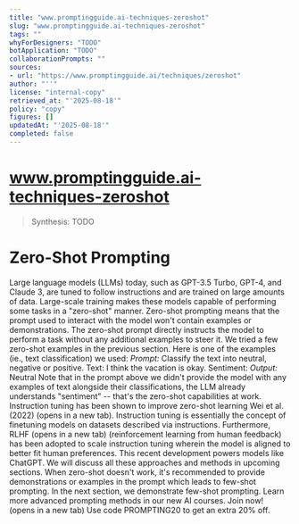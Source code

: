 ```yaml
---
title: "www.promptingguide.ai-techniques-zeroshot"
slug: "www.promptingguide.ai-techniques-zeroshot"
tags: ""
whyForDesigners: "TODO"
botApplication: "TODO"
collaborationPrompts: ""
sources:
- url: "https://www.promptingguide.ai/techniques/zeroshot"
author: "''"
license: "internal-copy"
retrieved_at: "'2025-08-18'"
policy: "copy"
figures: []
updatedAt: "'2025-08-18'"
completed: false
---
```


# www.promptingguide.ai-techniques-zeroshot

> Synthesis: TODO

# Zero-Shot Prompting
Large language models (LLMs) today, such as GPT-3.5 Turbo, GPT-4, and Claude 3, are tuned to follow instructions and are trained on large amounts of data. Large-scale training makes these models capable of performing some tasks in a "zero-shot" manner. Zero-shot prompting means that the prompt used to interact with the model won't contain examples or demonstrations. The zero-shot prompt directly instructs the model to perform a task without any additional examples to steer it.
We tried a few zero-shot examples in the previous section. Here is one of the examples (ie., text classification) we used:
*Prompt:*
Classify the text into neutral, negative or positive.
Text: I think the vacation is okay.
Sentiment:
*Output:*
Neutral
Note that in the prompt above we didn't provide the model with any examples of text alongside their classifications, the LLM already understands "sentiment" -- that's the zero-shot capabilities at work.
Instruction tuning has been shown to improve zero-shot learning Wei et al. (2022) (opens in a new tab). Instruction tuning is essentially the concept of finetuning models on datasets described via instructions. Furthermore, RLHF (opens in a new tab) (reinforcement learning from human feedback) has been adopted to scale instruction tuning wherein the model is aligned to better fit human preferences. This recent development powers models like ChatGPT. We will discuss all these approaches and methods in upcoming sections.
When zero-shot doesn't work, it's recommended to provide demonstrations or examples in the prompt which leads to few-shot prompting. In the next section, we demonstrate few-shot prompting.
Learn more advanced prompting methods in our new AI courses. Join now! (opens in a new tab) Use code PROMPTING20 to get an extra 20% off.


